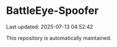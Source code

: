 # BattleEye-Spoofer

Last updated: 2025-07-13 04:52:42

This repository is automatically maintained.
